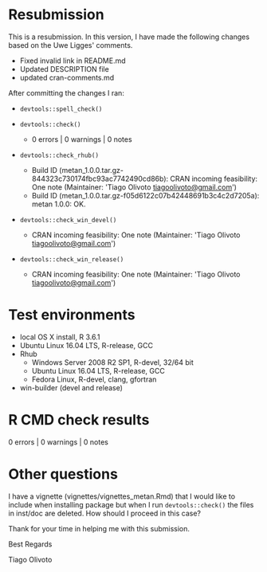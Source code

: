 # Resubmission
This is a resubmission. In this version, I have made the following changes based on the Uwe Ligges' comments. 

- Fixed invalid link in README.md
- Updated DESCRIPTION file
- updated cran-comments.md

After committing the changes I ran:

- `devtools::spell_check()`
- `devtools::check()`
   - 0 errors | 0 warnings | 0 notes
   
- `devtools::check_rhub()`
   - Build ID (metan_1.0.0.tar.gz-844323c730174fbc93ac7742490cd86b): CRAN incoming feasibility: One note (Maintainer: 'Tiago Olivoto <tiagoolivoto@gmail.com>')
   - Build ID (metan_1.0.0.tar.gz-f05d6122c07b42448691b3c4c2d7205a): metan 1.0.0: OK.
   
- `devtools::check_win_devel()`
   - CRAN incoming feasibility: One note (Maintainer: 'Tiago Olivoto <tiagoolivoto@gmail.com>')

- `devtools::check_win_release()`
   - CRAN incoming feasibility: One note (Maintainer: 'Tiago Olivoto <tiagoolivoto@gmail.com>')

# Test environments

- local OS X install, R 3.6.1
- Ubuntu Linux 16.04 LTS, R-release, GCC
- Rhub
   - Windows Server 2008 R2 SP1, R-devel, 32/64 bit
   - Ubuntu Linux 16.04 LTS, R-release, GCC
   - Fedora Linux, R-devel, clang, gfortran
- win-builder (devel and release)

# R CMD check results
0 errors | 0 warnings | 0 notes


# Other questions

I have a vignette (vignettes/vignettes_metan.Rmd) that I would like to include when installing package but when I run `devtools::check()` the files in inst/doc are deleted. How should I proceed in this case?

Thank for your time in helping me with this submission.

Best Regards

Tiago Olivoto

